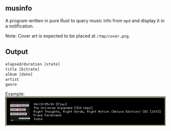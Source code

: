 ## musinfo

A program written in pure Rust to query music info from `mpd` and display it in a notification.

Note: Cover art is expected to be placed at `/tmp/cover.png`.

## Output

```
elapsed/duration [state]
title [bitrate]
album [date]
artist
genre
```

Example:<br>
![example](images/example.png)
